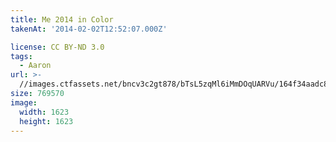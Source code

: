 ```yaml
---
title: Me 2014 in Color
takenAt: '2014-02-02T12:52:07.000Z'

license: CC BY-ND 3.0
tags:
  - Aaron
url: >-
  //images.ctfassets.net/bncv3c2gt878/bTsL5zqMl6iMmDOqUARVu/164f34aadc83491c8a733c5643939357/me-2014-in-color_14261783131_o
size: 769570
image:
  width: 1623
  height: 1623
---
```


